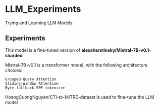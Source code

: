 # LLM_Experiments
Trying and Learning LLM Models

 ## Experiments
This model is a fine-tuned version of __alexsherstinsky/Mistral-7B-v0.1-sharded__ 

  Mistral-7B-v0.1 is a transformer model, with the following architecture choices:

    Grouped-Query Attention
    Sliding-Window Attention
    Byte-fallback BPE tokenizer

HoangCuongNguyen/CTI-to-MITRE-dataset is used to fine-tune the LLM  model
